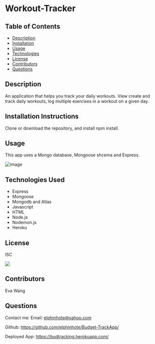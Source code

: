 # Workout-Tracker

## Table of Contents
* [Description](#description)
* [Installation](#installation)
* [Usage](#usage)
* [Technologies](#technologies)
* [License](#license)
* [Contributors](#contributors)
* [Questions](#questions)

## Description
An application that helps you track your daily workouts. View create and track daily workouts, log multiple exercises in a workout on a given day. 

## Installation Instructions
Clone or download the repository, and install npm install.

## Usage
 This app uses a Mongo database, Mongoose shcema and Express.  


![image](https://user-images.githubusercontent.com/65749636/113373801-7ff60c00-9320-11eb-9eb6-4ca87278e955.png)


## Technologies Used

* Express
* Mongoose
* Mongodb and Atlas
* Javascript
* HTML
* Node.js
* Nodemon.js
* Heroku

## License
ISC

<img src="https://img.shields.io/badge/LICENSE-isc-green"/>


## Contributors
Eva Wang

## Questions
Contact me:
Email: [elphinhote@yahoo.com](elphinhote@yahoo.com)

Github: https://github.com/elphinhote/Budget-TrackApp/

Deployed App: https://budtracking.herokuapp.com/


